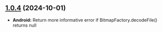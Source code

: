 ## [1.0.4](https://github.com/spoonconsulting/cordova-plugin-thumbnail/compare/1.0.3...1.0.4) (2024-10-01)
* **Android:** Return more informative error if BitmapFactory.decodeFile() returns null
